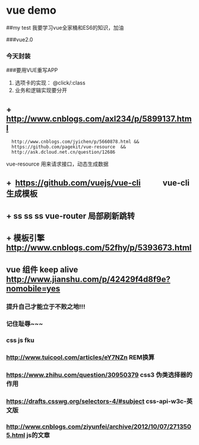# vue demo

##my test
我要学习vue全家桶和ES6的知识，加油

###vue2.0

### 今天封装
###要用VUE重写APP

1. 选项卡的实现： @click/:class
2. 业务和逻辑实现要分开
## +  http://www.cnblogs.com/axl234/p/5899137.html 
      http://www.cnblogs.com/jyichen/p/5660878.html &&
      https://github.com/pagekit/vue-resource  &&
      http://ask.dcloud.net.cn/question/12686
  vue-resource 用来请求接口，动态生成数据
## +  https://github.com/vuejs/vue-cli            vue-cli 生成模板
## +    ss ss ss vue-router 局部刷新跳转
## + 模板引擎 http://www.cnblogs.com/52fhy/p/5393673.html
## vue 组件 keep alive http://www.jianshu.com/p/42429f4d8f9e?nomobile=yes

### 提升自己才能立于不败之地!!!
### 记住耻辱~~~
### css js  fku
### http://www.tuicool.com/articles/eY7NZn REM换算
### https://www.zhihu.com/question/30950379 css3 伪类选择器的作用
### https://drafts.csswg.org/selectors-4/#subject css-api-w3c-英文版
### http://www.cnblogs.com/ziyunfei/archive/2012/10/07/2713505.html js的文章
